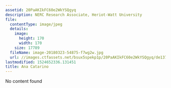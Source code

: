 ```yaml
---
assetid: 20PaAKIkFC60e2WkYSQgyq
description: NERC Research Associate, Heriot-Watt University
file:
  contentType: image/jpeg
  details:
    image:
      height: 170
      width: 170
    size: 17789
  fileName: image-20180323-54875-f7wg2w.jpg
  url: //images.ctfassets.net/bsux5spekp1p/20PaAKIkFC60e2WkYSQgyq/de137c41dbf56956f0e63e6b83643749/image-20180323-54875-f7wg2w.jpg
lastmodified: 1524652336.131451
title: Ana Catarino
---
```

No content found